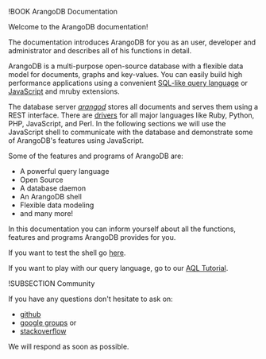 !BOOK ArangoDB Documentation

Welcome to the ArangoDB documentation!

The documentation introduces ArangoDB for you as an user, developer and administrator and describes all of his functions in detail. 

ArangoDB is a multi-purpose open-source database with a flexible data
model for documents, graphs and key-values. You can easily build high
performance applications using a convenient 
[SQL-like query language](../Aql/README.md) or [JavaScript](../Foxx/README.md) and mruby extensions.

The database server [_arangod_](../FirstSteps/Arangod.md) stores all documents and serves them
using a REST interface. There are [drivers](https://www.arangodb.org/drivers) for all major languages like
Ruby, Python, PHP, JavaScript, and Perl. In the following sections we
will use the JavaScript shell to communicate with the database and
demonstrate some of ArangoDB's features using JavaScript.

Some of the features and programs of ArangoDB are:

- A powerful query language
- Open Source
- A database daemon
- An ArangoDB shell
- Flexible data modeling
- and many more!

In this documentation you can inform yourself about all the functions, features and programs ArangoDB provides for you. 

If you want to test the shell go [here](https://www.arangodb.org/shtutorial).

If you want to play with our query language, go to our [AQL Tutorial](https://www.arangodb.org/shtutorial).

!SUBSECTION Community

If you have any questions don't hesitate to ask on:

- [github](https://github.com/triAGENS/ArangoDB/issues)
- [google groups](https://groups.google.com/forum/?hl=de#!forum/arangodb)
or
- [stackoverflow](http://stackoverflow.com/questions/tagged/arangodb)

We will respond as soon as possible.

